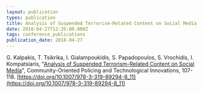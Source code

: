 ```yaml
---
layout: publication
types: publication
title: Analysis of Suspended Terrorism-Related Content on Social Media
date: 2018-04-27T12:35:00.000Z
tags: conference_publications
publication_date: 2018-04-27
---
```

G. Kalpakis, T. Tsikrika, I. Gialampoukidis, S. Papadopoulos, S. Vrochidis, I. Kompatsiaris, "[Analysis of Suspended Terrorism-Related Content on Social Media](https://www.researchgate.net/publication/324779932_Analysis_of_Suspended_Terrorism-Related_Content_on_Social_Media)", Community-Oriented Policing and Technological Innovations, 107-118. [https://doi.org/10.1007/978-3-319-89294-8_11](https://doi.org/10.1007/978-3-319-89294-8_11)